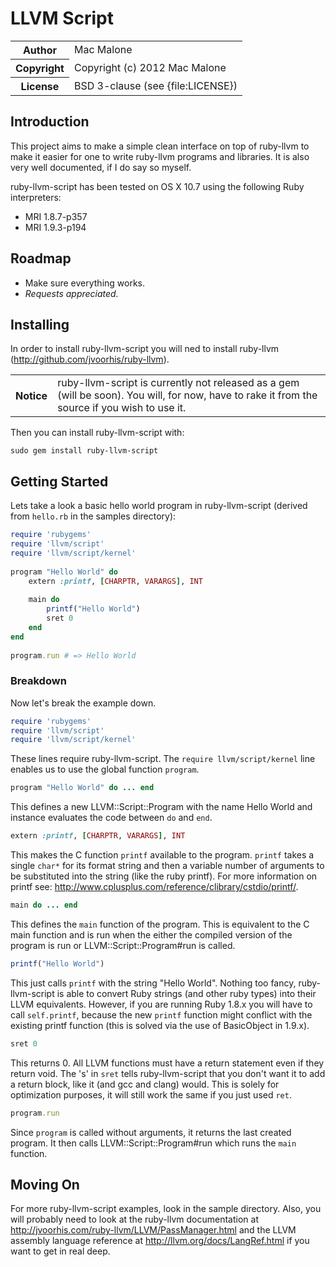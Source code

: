# LLVM Script

<table>
  <tr>
    <th>Author</th><td>Mac Malone</td>
  </tr>
  <tr>
    <th>Copyright</th><td>Copyright (c) 2012 Mac Malone</td>
  </tr>
  <tr>
    <th>License</th><td>BSD 3-clause (see {file:LICENSE})</td>
  </tr>
</table>

## Introduction

This project aims to make a simple clean interface on top of ruby-llvm to make it 
easier for one to write ruby-llvm programs and libraries. It is also very well documented,
if I do say so myself.

ruby-llvm-script has been tested on OS X 10.7 using the following Ruby interpreters:

* MRI 1.8.7-p357
* MRI 1.9.3-p194

## Roadmap
* Make sure everything works.
* *Requests appreciated.*

## Installing

In order to install ruby-llvm-script you will ned to install ruby-llvm (http://github.com/jvoorhis/ruby-llvm).

<table>
  <tr>
    <th>Notice</th><td>ruby-llvm-script is currently not released as a gem (will be soon). You will, for now, have to rake it from the source if you wish to use it.</td>
  </tr>
</table>

Then you can install ruby-llvm-script with:

	sudo gem install ruby-llvm-script

## Getting Started

Lets take a look a basic hello world program in ruby-llvm-script (derived from `hello.rb` in the samples directory):

```ruby
require 'rubygems'
require 'llvm/script'
require 'llvm/script/kernel'
	
program "Hello World" do
	extern :printf, [CHARPTR, VARARGS], INT
		
	main do
		printf("Hello World")
		sret 0
	end
end
	
program.run	# => Hello World
```
	
### Breakdown

Now let's break the example down.

```ruby
require 'rubygems'
require 'llvm/script'
require 'llvm/script/kernel'
```
	
These lines require ruby-llvm-script. The `require llvm/script/kernel` line enables us to 
use the global function `program`.

```ruby
program "Hello World" do ... end
```
	
This defines a new LLVM::Script::Program with the name Hello World and instance evaluates 
the code between `do` and `end`.

```ruby
extern :printf, [CHARPTR, VARARGS], INT
```
	
This makes the C function `printf` available to the program. `printf` takes a single `char*` for its
format string and then a variable number of arguments to be substituted into the string (like the ruby printf).
For more information on printf see: http://www.cplusplus.com/reference/clibrary/cstdio/printf/.

```ruby
main do ... end
```
	
This defines the `main` function of the program. This is equivalent to the C main function and is
run when the either the compiled version of the program is run or LLVM::Script::Program#run is called.

```ruby
printf("Hello World")
```
	
This just calls `printf` with the string "Hello World". Nothing too fancy, ruby-llvm-script is
able to convert Ruby strings (and other ruby types) into their LLVM equivalents. However, if
you are running Ruby 1.8.x you will have to call `self.printf`, because the new `printf` function
might conflict with the existing printf function (this is solved via the use of BasicObject 
in 1.9.x).

```ruby
sret 0
```
	
This returns 0. All LLVM functions must have a return statement even if they return void.
The 's' in `sret` tells ruby-llvm-script that you don't want it to add a return block, like
it (and gcc and clang) would. This is solely for optimization purposes, it will still work
the same if you just used `ret`.

```ruby
program.run
```
	
Since `program` is called without arguments, it returns the last created program. It then calls
LLVM::Script::Program#run which runs the `main` function.

## Moving On

For more ruby-llvm-script examples, look in the sample directory. Also, you will probably need to
look at the ruby-llvm documentation at http://jvoorhis.com/ruby-llvm/LLVM/PassManager.html and
the LLVM assembly language reference at http://llvm.org/docs/LangRef.html if you want to get in 
real deep.
